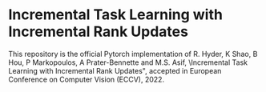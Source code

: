 # Incremental Task Learning with Incremental Rank Updates

This repository is the official Pytorch implementation of R. Hyder, K Shao, B Hou, P Markopoulos, A Prater-Bennette and M.S. Asif, \Incremental Task Learning with Incremental Rank Updates", accepted in European Conference on Computer Vision (ECCV), 2022.
